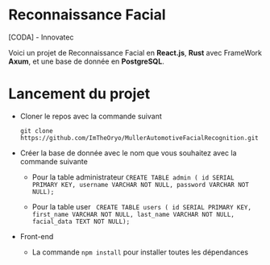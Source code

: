 
# Reconnaissance Facial

[CODA] - Innovatec

Voici un projet de Reconnaissance Facial en **React.js**, **Rust** avec FrameWork **Axum**, et une base de donnée en **PostgreSQL**.

# Lancement du projet

- Cloner le repos avec la commande suivant 

    ```git clone https://github.com/ImTheOryo/MullerAutomotiveFacialRecognition.git```

- Créer la base de donnée avec le nom que vous souhaitez avec la commande suivante
    - Pour la table administrateur
        ```CREATE TABLE admin ( id SERIAL PRIMARY KEY, username VARCHAR NOT NULL, password VARCHAR NOT NULL);```
    
    - Pour la table user
        ``` CREATE TABLE users ( id SERIAL PRIMARY KEY, first_name VARCHAR NOT NULL, last_name VARCHAR NOT NULL, facial_data TEXT NOT NULL);```

- Front-end
    - La commande ```npm install``` pour installer toutes les dépendances
